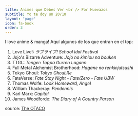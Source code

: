```yaml
---
title: Animes que Debes Ver <br /> Por Huevazos
subtitle: Yo te doy un 20/10
layout: "page"
icon: fa-book
order: 3
---
```


I love anime & manga! Aquí algunos de los que entran en el top:

1. Love Live!: *ラブライブ! School Idol Festival*
2. Jojo's Bizarre Adventure: *Jojo no kimiou na bouken*
3. TTGL: *Tengen Toppa Gurren Lagann*
4. Full Metal Alchemist Brotherhood: *Hagane no renkinjutsushi*
5. Tokyo Ghoul: *Tokyo Ghoul:Re*
6. FateVerse: *Fate Stay Night - Fate/Zero - Fate UBW*
7. Thomas Wolfe: *Look Homeward, Angel*
8. William Thackeray: *Pendennis*
9. Karl Marx: *Capital*
10. James Woodforde: *The Diary of A Country Parson*

source: [The OTACO](https://animeflv.net/)
